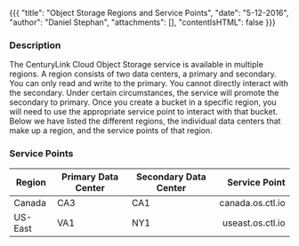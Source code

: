 {{{
  "title": "Object Storage Regions and Service Points",
  "date": "5-12-2016",
  "author": "Daniel Stephan",
  "attachments": [],
  "contentIsHTML": false
}}}
### Description
The CenturyLink Cloud Object Storage service is available in multiple regions.  A region consists of two data centers, a primary and secondary.  You can only read and write to the primary.  You cannot directly interact with the secondary.  Under certain circumstances, the service will promote the secondary to primary.  Once you create a bucket in a specific region, you will need to use the appropriate service point to interact with that bucket.  Below we have listed the different regions, the individual data centers that make up a region, and the service points of that region.  

### Service Points
|Region|Primary Data Center|Secondary Data Center|Service Point|
|---|---|---|---:|
|Canada|CA3|CA1|canada.os.ctl.io|
|US-East|VA1|NY1|useast.os.ctl.io|
